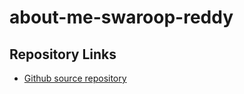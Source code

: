 # about-me-swaroop-reddy

## Repository Links

- [Github source repository](https://github.com/SwaroopReddyGottigundala/about-me)
